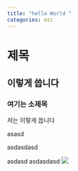```yaml
---
title: "hello World "
categories: etc
---
```


# 제목

## 이렇게 씁니다

### 여기는 소제목

저는 이렇게 씁니다

asasd

asdasdasd








asdasd
asdasdasd
![](https://images.velog.io/images/noahshin__11/post/30e5cde2-aec3-4c9a-8cda-17134d4b16b0/Screen%20Shot%202020-10-28%20at%209.16.53%20AM.png)
